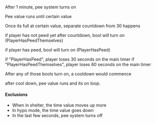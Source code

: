 

After 1 minute, pee system turns on

Pee value runs until certain value

Once its full at certain value, separate countdown from 30 happens

if player has not peed yet after countdown, bool will turn on (PlayerHasPeedThemselves)

if player has peed, bool will turn on (PlayerHasPeed)

if "PlayerHasPeed", player loses 30 seconds on the main timer
if "PlayerHasPeedThemselves", player loses 60 seconds on the main timer

After any of those bools turn on, a cooldown would commence

after cool down, pee value runs and its on loop.



#### Exclusions 

- When in shelter, the time value moves up more
- In hypo mode, the time value goes down
- In the last few seconds, pee system turns off











